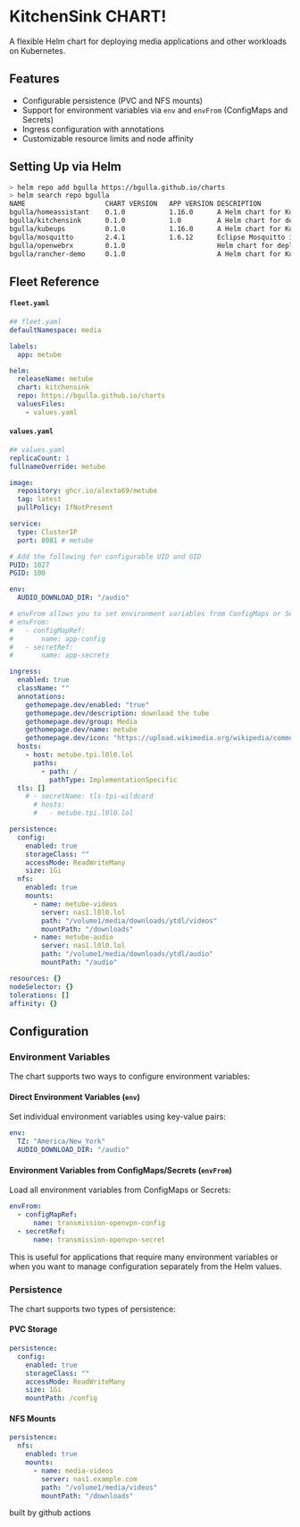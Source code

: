 # KitchenSink CHART!

A flexible Helm chart for deploying media applications and other workloads on Kubernetes.

## Features

- Configurable persistence (PVC and NFS mounts)
- Support for environment variables via `env` and `envFrom` (ConfigMaps and Secrets)
- Ingress configuration with annotations
- Customizable resource limits and node affinity

## Setting Up via Helm
```bash
> helm repo add bgulla https://bgulla.github.io/charts
> helm search repo bgulla
NAME                	CHART VERSION	APP VERSION	DESCRIPTION
bgulla/homeassistant	0.1.0        	1.16.0     	A Helm chart for Kubernetes
bgulla/kitchensink  	0.1.0        	1.0        	A Helm chart for deploying media applications
bgulla/kubeups      	0.1.0        	1.16.0     	A Helm chart for Kubernetes
bgulla/mosquitto    	2.4.1        	1.6.12     	Eclipse Mosquitto is an open source message bro...
bgulla/openwebrx    	0.1.0        	           	Helm chart for deploying OpenWebRX
bgulla/rancher-demo 	0.1.0        	           	A Helm chart for Kubernetes to deploy the bgull...
```

## Fleet Reference
#### `fleet.yaml`
```yaml
## fleet.yaml
defaultNamespace: media

labels:
  app: metube

helm:
  releaseName: metube
  chart: kitchensink 
  repo: https://bgulla.github.io/charts
  valuesFiles:
    - values.yaml
```

#### `values.yaml`
```yaml
## values.yaml
replicaCount: 1
fullnameOverride: metube

image:
  repository: ghcr.io/alexta69/metube
  tag: latest
  pullPolicy: IfNotPresent

service:
  type: ClusterIP
  port: 8081 # metube

# Add the following for configurable UID and GID
PUID: 1027
PGID: 100

env:
  AUDIO_DOWNLOAD_DIR: "/audio"

# envFrom allows you to set environment variables from ConfigMaps or Secrets
# envFrom:
#   - configMapRef:
#       name: app-config
#   - secretRef:
#       name: app-secrets

ingress:
  enabled: true
  className: ""
  annotations:
    gethomepage.dev/enabled: "true"
    gethomepage.dev/description: download the tube
    gethomepage.dev/group: Media
    gethomepage.dev/name: metube
    gethomepage.dev/icon: "https://upload.wikimedia.org/wikipedia/commons/thumb/0/09/YouTube_full-color_icon_%282017%29.svg/1024px-YouTube_full-color_icon_%282017%29.svg.png"
  hosts:
    - host: metube.tpi.l0l0.lol
      paths:
        - path: /
          pathType: ImplementationSpecific
  tls: []
    # - secretName: tls-tpi-wildcard
      # hosts:
      #   - metube.tpi.l0l0.lol

persistence:
  config:
    enabled: true
    storageClass: ""
    accessMode: ReadWriteMany
    size: 1Gi
  nfs:
    enabled: true
    mounts: 
      - name: metube-videos
        server: nas1.l0l0.lol
        path: "/volume1/media/downloads/ytdl/videos"
        mountPath: "/downloads"
      - name: metube-audio
        server: nas1.l0l0.lol
        path: "/volume1/media/downloads/ytdl/audio"
        mountPath: "/audio"

resources: {}
nodeSelector: {}
tolerations: []
affinity: {}

```

## Configuration

### Environment Variables

The chart supports two ways to configure environment variables:

#### Direct Environment Variables (`env`)
Set individual environment variables using key-value pairs:

```yaml
env:
  TZ: "America/New_York"
  AUDIO_DOWNLOAD_DIR: "/audio"
```

#### Environment Variables from ConfigMaps/Secrets (`envFrom`)
Load all environment variables from ConfigMaps or Secrets:

```yaml
envFrom:
  - configMapRef:
      name: transmission-openvpn-config
  - secretRef:
      name: transmission-openvpn-secret
```

This is useful for applications that require many environment variables or when you want to manage configuration separately from the Helm values.

### Persistence

The chart supports two types of persistence:

#### PVC Storage
```yaml
persistence:
  config:
    enabled: true
    storageClass: ""
    accessMode: ReadWriteMany
    size: 1Gi
    mountPath: /config
```

#### NFS Mounts
```yaml
persistence:
  nfs:
    enabled: true
    mounts:
      - name: media-videos
        server: nas1.example.com
        path: "/volume1/media/videos"
        mountPath: "/downloads"
```

built by github actions
